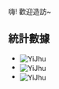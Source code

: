 嗨! 歡迎造訪~

<h2>統計數據</h2>
<ul>
    <li>
        <img align="center" src="https://github-readme-stats.vercel.app/api/top-langs/?username=YiJhu&show_icons=true&theme=gruvbox&layout=compact&locale=zh-tw" alt="YiJhu" />
    </li>
    <li>
        <img align="center" src="https://github-readme-stats.vercel.app/api?username=YiJhu&show_icons=true&theme=gruvbox&locale=zh-tw" alt="YiJhu" />
    </li>
    <li>
        <img align="center" src="http://github-readme-streak-stats.herokuapp.com?user=YiJhu&theme=dark&hide_border=true&count_private=true&locale=zh-hant" alt="YiJhu" />
    </li>
</ul>
